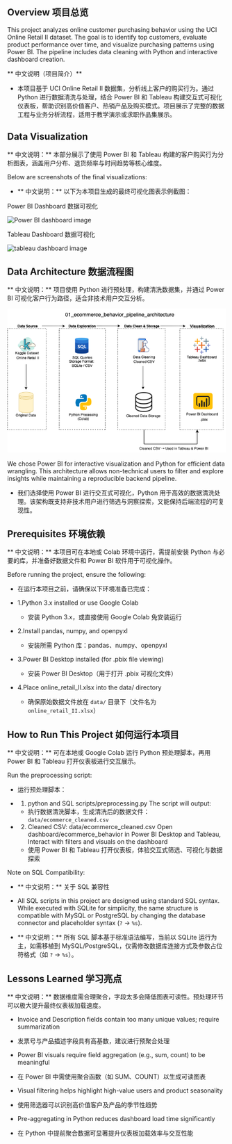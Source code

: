 ## Overview 项目总览
  
This project analyzes online customer purchasing behavior using the UCI Online Retail II dataset. The goal is to identify top customers, evaluate product performance over time, and visualize purchasing patterns using Power BI. The pipeline includes data cleaning with Python and interactive dashboard creation.

** 中文说明（项目简介）**
- 本项目基于 UCI Online Retail II 数据集，分析线上客户的购买行为。通过 Python 进行数据清洗与处理，结合 Power BI 和 Tableau 构建交互式可视化仪表板，帮助识别高价值客户、热销产品及购买模式。项目展示了完整的数据工程与业务分析流程，适用于教学演示或求职作品集展示。

## Data Visualization
** 中文说明：** 本部分展示了使用 Power BI 和 Tableau 构建的客户购买行为分析图表，涵盖用户分布、退货频率与时间趋势等核心维度。

Below are screenshots of the final visualizations:  
- ** 中文说明：** 以下为本项目生成的最终可视化图表示例截图：

Power BI Dashboard 数据可视化

![Power BI dashboard image](ecommerce_customer_behavior.pbix.png)

Tableau Dashboard 数据可视化

![tableau dashboard image](ecommerce_behavior_dashboard.twbx.png)

## Data Architecture 数据流程图
  
** 中文说明：** 项目使用 Python 进行预处理，构建清洗数据集，并通过 Power BI 可视化客户行为路径，适合非技术用户交互分析。

![data architecture image](ecommerce_behavior_pipeline_architecture.png)

We chose Power BI for interactive visualization and Python for efficient data wrangling. This architecture allows non-technical users to filter and explore insights while maintaining a reproducible backend pipeline.
- 我们选择使用 Power BI 进行交互式可视化，Python 用于高效的数据清洗处理。该架构既支持非技术用户进行筛选与洞察探索，又能保持后端流程的可复现性。

## Prerequisites 环境依赖
  
** 中文说明：** 本项目可在本地或 Colab 环境中运行，需提前安装 Python 与必要的库，并准备好数据文件和 Power BI 软件用于可视化操作。

Before running the project, ensure the following:
- 在运行本项目之前，请确保以下环境准备已完成：

- 1.Python 3.x installed or use Google Colab
  * 安装 Python 3.x，或直接使用 Google Colab 免安装运行 
- 2.Install pandas, numpy, and openpyxl
  * 安装所需 Python 库：pandas、numpy、openpyxl  
- 3.Power BI Desktop installed (for .pbix file viewing)
  * 安装 Power BI Desktop（用于打开 .pbix 可视化文件） 
- 4.Place online_retail_II.xlsx into the data/ directory
  * 确保原始数据文件放在 `data/` 目录下（文件名为 `online_retail_II.xlsx`）

## How to Run This Project 如何运行本项目

** 中文说明：** 可在本地或 Google Colab 运行 Python 预处理脚本，再用 Power BI 和 Tableau 打开仪表板进行交互展示。

Run the preprocessing script:
- 运行预处理脚本：

- 1. python and SQL scripts/preprocessing.py
   The script will output:
   - 执行数据清洗脚本，生成清洗后的数据文件：`data/ecommerce_cleaned.csv`

- 2. Cleaned CSV: data/ecommerce_cleaned.csv
   Open dashboard/ecommerce_behavior in Power BI Desktop and Tableau, Interact with filters and visuals on the dashboard
   - 使用 Power BI 和 Tableau 打开仪表板，体验交互式筛选、可视化与数据探索
     
Note on SQL Compatibility:
- ** 中文说明：** 关于 SQL 兼容性

- All SQL scripts in this project are designed using standard SQL syntax. While executed with SQLite for simplicity, the same structure is compatible with MySQL or PostgreSQL by changing the database connector and placeholder syntax (`?` → `%s`).
 - ** 中文说明：** 所有 SQL 脚本基于标准语法编写，当前以 SQLite 运行为主，如需移植到 MySQL/PostgreSQL，仅需修改数据库连接方式及参数占位符格式（如 `?` → `%s`）。

## Lessons Learned 学习亮点
  
 ** 中文说明：** 数据维度需合理聚合，字段太多会降低图表可读性。预处理环节可以极大提升最终仪表板加载速度。

- Invoice and Description fields contain too many unique values; require summarization
 * 发票号与产品描述字段具有高基数，建议进行预聚合处理 
- Power BI visuals require field aggregation (e.g., sum, count) to be meaningful
 * 在 Power BI 中需使用聚合函数（如 SUM、COUNT）以生成可读图表 
- Visual filtering helps highlight high-value users and product seasonality
 * 使用筛选器可以识别高价值客户及产品的季节性趋势
- Pre-aggregating in Python reduces dashboard load time significantly
 * 在 Python 中提前聚合数据可显著提升仪表板加载效率与交互性能

